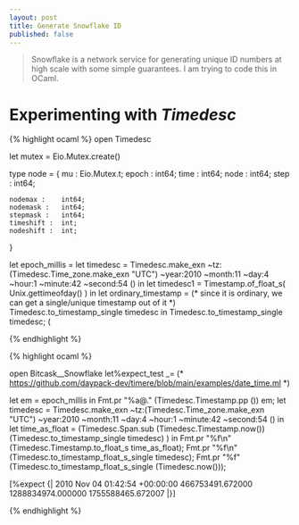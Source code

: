 ```yaml
---
layout: post
title: Generate Snowflake ID
published: false
---
```


> Snowflake is a network service for generating unique ID numbers at high scale with some simple guarantees.
> I am trying to code this in OCaml.



# Experimenting with *Timedesc*

{% highlight ocaml %}
open Timedesc

let mutex = Eio.Mutex.create()

type node = {
	mu  :  Eio.Mutex.t;
	epoch : int64;
	time :   int64;
	node :   int64;
	step :   int64;

	nodemax :    int64;
	nodemask :   int64;
	stepmask :   int64;
	timeshift :  int;
	nodeshift :  int;
}

let epoch_millis =
let timedesc = Timedesc.make_exn ~tz:(Timedesc.Time_zone.make_exn "UTC") ~year:2010 ~month:11 ~day:4 ~hour:1 ~minute:42 ~second:54 () in
let timedesc1 = Timestamp.of_float_s( Unix.gettimeofday() ) in
let ordinary_timestamp =
    (* since it is ordinary, we can get a single/unique timestamp out of it *)
    Timedesc.to_timestamp_single timedesc
  in
 Timedesc.to_timestamp_single timedesc;
(


{% endhighlight %}

{% highlight ocaml %}

open Bitcask__Snowflake
let%expect_test _=
(* https://github.com/daypack-dev/timere/blob/main/examples/date_time.ml *)

let em = epoch_millis in
Fmt.pr "%a@." (Timedesc.Timestamp.pp  ()) em;
let timedesc = Timedesc.make_exn ~tz:(Timedesc.Time_zone.make_exn "UTC") ~year:2010 ~month:11 ~day:4 ~hour:1 ~minute:42 ~second:54 () in
let time_as_float = (Timedesc.Span.sub  (Timedesc.Timestamp.now()) (Timedesc.to_timestamp_single timedesc) ) in
Fmt.pr "%f\n"  (Timedesc.Timestamp.to_float_s time_as_float);
Fmt.pr "%f\n"  (Timedesc.to_timestamp_float_s_single timedesc);
Fmt.pr "%f"  (Timedesc.to_timestamp_float_s_single (Timedesc.now()));

[%expect {|
  2010 Nov 04 01:42:54 +00:00:00
  466753491.672000
  1288834974.000000
  1755588465.672007
  |}]


{% endhighlight %}
